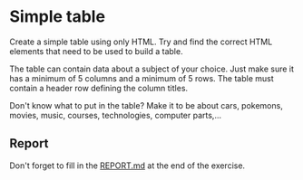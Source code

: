 # Simple table

Create a simple table using only HTML. Try and find the correct HTML elements that need to be used to build a table.

The table can contain data about a subject of your choice. Just make sure it has a minimum of 5 columns and a minimum of 5 rows. The table must contain a header row defining the column titles.

Don't know what to put in the table? Make it to be about cars, pokemons, movies, music, courses, technologies, computer parts,...

## Report

Don't forget to fill in the [REPORT.md](REPORT.md) at the end of the exercise.
